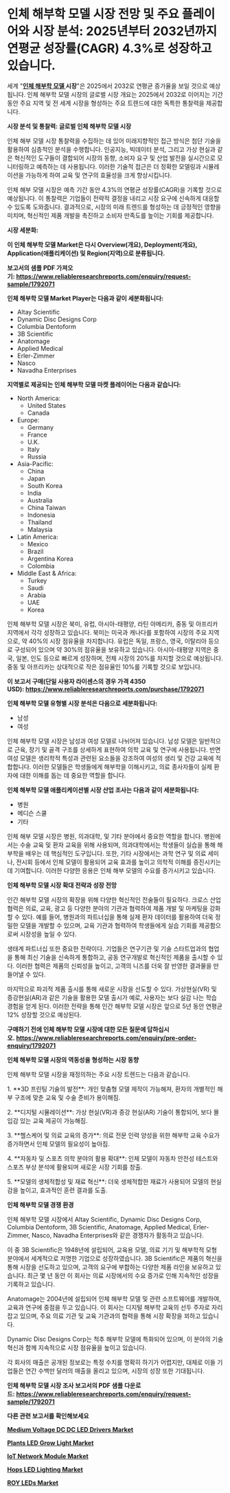 <p><h1>인체 해부학 모델 시장 전망 및 주요 플레이어와 시장 분석: 2025년부터 2032년까지 연평균 성장률(CAGR) 4.3%로 성장하고 있습니다.</h1></p><p>세계 "<strong><a href="https://www.reliableresearchreports.com/human-anatomical-models-r1792071?utm_campaign=106&utm_medium=8&utm_source=Github&utm_content=ia&utm_term=19032025&utm_id=human-anatomical-models">인체 해부학 모델&nbsp;</a></strong><strong>시장</strong>"은 2025에서 2032로 연평균 증가율을 보일 것으로 예상됩니다. 인체 해부학 모델 시장의 글로벌 시장 개요는 2025에서 2032로 이어지는 기간 동안 주요 지역 및 전 세계 시장을 형성하는 주요 트렌드에 대한 독특한 통찰력을 제공합니다.</p>
<p><strong>시장 분석 및 통찰력: 글로벌 인체 해부학 모델 시장</strong></p>
<p><p>인체 해부 모델 시장 통찰력을 수집하는 데 있어 미래지향적인 접근 방식은 첨단 기술을 활용하여 심층적인 분석을 수행합니다. 인공지능, 빅데이터 분석, 그리고 가상 현실과 같은 혁신적인 도구들이 결합되어 시장의 동향, 소비자 요구 및 산업 발전을 실시간으로 모니터링하고 예측하는 데 사용됩니다. 이러한 기술적 접근은 더 정확한 모델링과 시뮬레이션을 가능하게 하여 교육 및 연구의 효율성을 크게 향상시킵니다. </p><p>인체 해부 모델 시장은 예측 기간 동안 4.3%의 연평균 성장률(CAGR)을 기록할 것으로 예상됩니다. 이 통찰력은 기업들이 전략적 결정을 내리고 시장 요구에 신속하게 대응할 수 있도록 도와줍니다. 결과적으로, 시장의 미래 트렌드를 형성하는 데 긍정적인 영향을 미치며, 혁신적인 제품 개발을 촉진하고 소비자 만족도를 높이는 기회를 제공합니다.</p><a href="%7CAUTHORITHY_DOMAIN_URL%7C?utm_campaign=106&utm_medium=8&utm_source=Github&utm_content=ia&utm_term=19032025&utm_id=human-anatomical-models"></a></p>
<p><strong>시장 세분화:</strong></p>
<p><strong>이 인체 해부학 모델 Market은 다시 Overview(개요), Deployment(개요), Application(애플리케이션) 및 Region(지역)으로 분류됩니다.</strong></p>
<p><strong>보고서의 샘플 PDF 가져오기:&nbsp;<a href="https://www.reliableresearchreports.com/enquiry/request-sample/1792071?utm_campaign=106&utm_medium=8&utm_source=Github&utm_content=ia&utm_term=19032025&utm_id=human-anatomical-models">https://www.reliableresearchreports.com/enquiry/request-sample/1792071</a></strong><strong></strong></p>
<p><strong>인체 해부학 모델 Market Player는 다음과 같이 세분화됩니다:</strong></p>
<p><ul><li>Altay Scientific</li><li>Dynamic Disc Designs Corp</li><li>Columbia Dentoform</li><li>3B Scientific</li><li>Anatomage</li><li>Applied Medical</li><li>Erler-Zimmer</li><li>Nasco</li><li>Navadha Enterprises</li></ul></p>
<p><strong>지역별로 제공되는 인체 해부학 모델 마켓 플레이어는 다음과 같습니다:</strong></p>
<p><ul>
    <li>
        North America:
        <ul>
            <li>United States</li>
            <li>Canada</li>
        </ul>
    </li>
    <li>
        Europe:
        <ul>
            <li>Germany</li>
            <li>France</li>
            <li>U.K.</li>
            <li>Italy</li>
            <li>Russia</li>
        </ul>
    </li>
    <li>
        Asia-Pacific:
        <ul>
            <li>China</li>
            <li>Japan</li>
            <li>South Korea</li>
            <li>India</li>
            <li>Australia</li>
            <li>China Taiwan</li>
            <li>Indonesia</li>
            <li>Thailand</li>
            <li>Malaysia</li>
        </ul>
    </li>
    <li>
        Latin America:
        <ul>
            <li>Mexico</li>
            <li>Brazil</li>
            <li>Argentina Korea</li>
            <li>Colombia</li>
        </ul>
    </li>
    <li>
        Middle East & Africa:
        <ul>
            <li>Turkey</li>
            <li>Saudi</li>
            <li>Arabia</li>
            <li>UAE</li>
            <li>Korea</li>
        </ul>
    </li>
    </ul></p>
<p><p>인체 해부학 모델 시장은 북미, 유럽, 아시아-태평양, 라틴 아메리카, 중동 및 아프리카 지역에서 각각 성장하고 있습니다. 북미는 미국과 캐나다를 포함하여 시장의 주요 지역으로, 약 40%의 시장 점유율을 차지합니다. 유럽은 독일, 프랑스, 영국, 이탈리아 등으로 구성되어 있으며 약 30%의 점유율을 보유하고 있습니다. 아시아-태평양 지역은 중국, 일본, 인도 등으로 빠르게 성장하며, 전체 시장의 20%를 차지할 것으로 예상됩니다. 중동 및 아프리카는 상대적으로 작은 점유율인 10%를 기록할 것으로 보입니다.</p></p>
<p><strong>이 보고서 구매(단일 사용자 라이센스의 경우 가격 4350 USD):&nbsp;<a href="https://www.reliableresearchreports.com/purchase/1792071?utm_campaign=106&utm_medium=8&utm_source=Github&utm_content=ia&utm_term=19032025&utm_id=human-anatomical-models">https://www.reliableresearchreports.com/purchase/1792071</a></strong></p>
<p><strong>인체 해부학 모델 유형별 시장 분석은 다음으로 세분화됩니다:</strong></p>
<p><ul><li>남성</li><li>여성</li></ul></p>
<p><p>인체 해부학 모델 시장은 남성과 여성 모델로 나뉘어져 있습니다. 남성 모델은 일반적으로 근육, 장기 및 골격 구조를 상세하게 표현하여 의학 교육 및 연구에 사용됩니다. 반면 여성 모델은 생리학적 특성과 관련된 요소들을 강조하여 여성의 생리 및 건강 교육에 적합합니다. 이러한 모델들은 학생들에게 해부학을 이해시키고, 의료 종사자들이 실제 환자에 대한 이해를 돕는 데 중요한 역할을 합니다.</p></p>
<p><strong>인체 해부학 모델 애플리케이션별 시장 산업 조사는 다음과 같이 세분화됩니다:</strong></p>
<p><ul><li>병원</li><li>메디슨 스쿨</li><li>기타</li></ul></p>
<p><p>인체 해부 모델 시장은 병원, 의과대학, 및 기타 분야에서 중요한 역할을 합니다. 병원에서는 수술 교육 및 환자 교육을 위해 사용되며, 의과대학에서는 학생들이 실습을 통해 해부학을 배우는 데 핵심적인 도구입니다. 또한, 기타 시장에서는 과학 연구 및 의료 세미나, 전시회 등에서 인체 모델이 활용되어 교육 효과를 높이고 의학적 이해를 증진시키는 데 기여합니다. 이러한 다양한 응용은 인체 해부 모델의 수요를 증가시키고 있습니다.</p></p>
<p><strong>인체 해부학 모델 시장 확대 전략과 성장 전망</strong></p>
<p><p>인간 해부학 모델 시장의 확장을 위해 다양한 혁신적인 전술들이 필요하다. 크로스 산업 협력은 의료, 교육, 광고 등 다양한 분야의 기관과 협력하여 제품 개발 및 마케팅을 강화할 수 있다. 예를 들어, 병원과의 파트너십을 통해 실제 환자 데이터를 활용하여 더욱 정밀한 모델을 개발할 수 있으며, 교육 기관과 협력하여 학생들에게 실습 기회를 제공함으로써 시장성을 높일 수 있다.</p><p>생태계 파트너십 또한 중요한 전략이다. 기업들은 연구기관 및 기술 스타트업과의 협업을 통해 최신 기술을 신속하게 통합하고, 공동 연구개발로 혁신적인 제품을 출시할 수 있다. 이러한 협력은 제품의 신뢰성을 높이고, 고객의 니즈를 더욱 잘 반영한 결과물을 만들어낼 수 있다.</p><p>마지막으로 파괴적 제품 출시를 통해 새로운 시장을 선도할 수 있다. 가상현실(VR) 및 증강현실(AR)과 같은 기술을 활용한 모델 출시가 예로, 사용자는 보다 실감 나는 학습 경험을 얻게 된다. 이러한 전략을 통해 인간 해부학 모델 시장은 앞으로 5년 동안 연평균 12% 성장할 것으로 예상된다.</p></p>
<p><strong>구매하기 전에 인체 해부학 모델 시장에 대한 모든 질문에 답하십시오.&nbsp;<a href="https://www.reliableresearchreports.com/enquiry/pre-order-enquiry/1792071?utm_campaign=106&utm_medium=8&utm_source=Github&utm_content=ia&utm_term=19032025&utm_id=human-anatomical-models">https://www.reliableresearchreports.com/enquiry/pre-order-enquiry/1792071</a></strong><strong></strong></p>
<p><strong>인체 해부학 모델 시장의 역동성을 형성하는 시장 동향</strong></p>
<p><p>인체 해부학 모델 시장을 재정의하는 주요 시장 트렌드는 다음과 같습니다. </p><p>1. **3D 프린팅 기술의 발전**: 개인 맞춤형 모델 제작이 가능해져, 환자의 개별적인 해부 구조에 맞춘 교육 및 수술 준비가 용이해짐. </p><p>2. **디지털 시뮬레이션**: 가상 현실(VR)과 증강 현실(AR) 기술이 통합되어, 보다 몰입감 있는 교육 제공이 가능해짐. </p><p>3. **헬스케어 및 의료 교육의 증가**: 의료 전문 인력 양성을 위한 해부학 교육 수요가 증가하면서 인체 모델의 필요성이 높아짐. </p><p>4. **자동차 및 스포츠 의학 분야의 활용 확대**: 인체 모델이 자동차 안전성 테스트와 스포츠 부상 분석에 활용되며 새로운 시장 기회를 창출. </p><p>5. **모델의 생체적합성 및 재료 혁신**: 더욱 생체적합한 재료가 사용되어 모델의 현실감을 높이고, 효과적인 훈련 결과를 도출.</p></p>
<p><strong>인체 해부학 모델 경쟁 환경</strong></p>
<p><p>인체 해부학 모델 시장에서 Altay Scientific, Dynamic Disc Designs Corp, Columbia Dentoform, 3B Scientific, Anatomage, Applied Medical, Erler-Zimmer, Nasco, Navadha Enterprises와 같은 경쟁자가 활동하고 있습니다. </p><p>이 중 3B Scientific은 1948년에 설립되어, 교육용 모델, 의료 기기 및 해부학적 모형 분야에서 세계적으로 저명한 기업으로 성장하였습니다. 3B Scientific은 제품의 혁신을 통해 시장을 선도하고 있으며, 고객의 요구에 부합하는 다양한 제품 라인을 보유하고 있습니다. 최근 몇 년 동안 이 회사는 의료 시장에서의 수요 증가로 인해 지속적인 성장을 기록하고 있습니다.</p><p>Anatomage는 2004년에 설립되어 인체 해부학 모델 및 관련 소프트웨어를 개발하여, 교육과 연구에 중점을 두고 있습니다. 이 회사는 디지털 해부학 교육의 선두 주자로 자리 잡고 있으며, 주요 의료 기관 및 교육 기관과의 협력을 통해 시장 확장을 꾀하고 있습니다.</p><p>Dynamic Disc Designs Corp는 척추 해부학 모델에 특화되어 있으며, 이 분야의 기술 혁신과 함께 지속적으로 시장 점유율을 높이고 있습니다. </p><p>각 회사의 매출은 공개된 정보로는 특정 수치를 명확히 하기가 어렵지만, 대체로 이들 기업들은 연간 수백만 달러의 매출을 올리고 있으며, 시장의 성장 또한 기대됩니다.</p></p>
<p><strong>인체 해부학 모델 시장 조사 보고서의 PDF 샘플 다운로드:&nbsp;<a href="https://www.reliableresearchreports.com/enquiry/request-sample/1792071?utm_campaign=106&utm_medium=8&utm_source=Github&utm_content=ia&utm_term=19032025&utm_id=human-anatomical-models">https://www.reliableresearchreports.com/enquiry/request-sample/1792071</a></strong></p>
<p><strong></strong></p>
<p><strong></strong></p>
<p><strong></strong></p>
<p><strong></strong></p>
<p><strong>다른 관련 보고서를 확인해보세요</strong></p>
<p><strong><p><a href="https://github.com/zakkistuey/Market-Research-Report-List-1/blob/main/medium-voltage-dc-dc-led-drivers-market.md?utm_campaign=106&utm_medium=8&utm_source=Github&utm_content=ia&utm_term=19032025&utm_id=human-anatomical-models">Medium Voltage DC DC LED Drivers Market</a></p><p><a href="https://github.com/moratronak3q/Market-Research-Report-List-1/blob/main/plants-led-grow-light-market.md?utm_campaign=106&utm_medium=8&utm_source=Github&utm_content=ia&utm_term=19032025&utm_id=human-anatomical-models">Plants LED Grow Light Market</a></p><p><a href="https://github.com/pilukypalis/Market-Research-Report-List-1/blob/main/iot-network-module-market.md?utm_campaign=106&utm_medium=8&utm_source=Github&utm_content=ia&utm_term=19032025&utm_id=human-anatomical-models">IoT Network Module Market</a></p><p><a href="https://github.com/reahmmunises/Market-Research-Report-List-1/blob/main/hops-led-lighting-market.md?utm_campaign=106&utm_medium=8&utm_source=Github&utm_content=ia&utm_term=19032025&utm_id=human-anatomical-models">Hops LED Lighting Market</a></p><p><a href="https://github.com/jugutstam/Market-Research-Report-List-1/blob/main/roy-leds-market.md?utm_campaign=106&utm_medium=8&utm_source=Github&utm_content=ia&utm_term=19032025&utm_id=human-anatomical-models">ROY LEDs Market</a></p></strong></p>